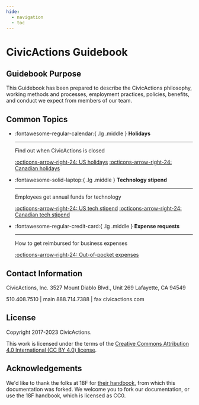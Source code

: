 ```yaml
---
hide:
  - navigation
  - toc
---
```


# CivicActions Guidebook

<!--[![Documentation Status](https://readthedocs.org/projects/civicactions-handbook/badge/?version=latest)](https://guidebook.civicactions.com/en/latest/?badge=latest) -->

## <a name="purpose"></a>Guidebook Purpose

This Guidebook has been prepared to describe the CivicActions philosophy, working methods and processes, employment practices, policies, benefits, and conduct we expect from members of our team.

## Common Topics

<!-- prettier-ignore-start -->

<div class="grid cards" markdown>

- :fontawesome-regular-calendar:{ .lg .middle } **Holidays**

    ***

    Find out when CivicActions is closed

    [:octicons-arrow-right-24: US holidays](employee-benefits/us-benefits-policy.md#holidays)
    [:octicons-arrow-right-24: Canadian holidays](employee-benefits/canada-benefits-policy.md#holidays)

- :fontawesome-solid-laptop:{ .lg .middle } **Technology stipend**

    ***

    Employees get annual funds for technology

    [:octicons-arrow-right-24: US tech stipend](employee-benefits/us-tech-stipend.md)
    [:octicons-arrow-right-24: Canadian tech stipend](employee-benefits/canada-tech-stipend.md)

- :fontawesome-regular-credit-card:{ .lg .middle } **Expense requests**

    ***

    How to get reimbursed for business expenses

    [:octicons-arrow-right-24: Out-of-pocket expenses](company-policies/expenses.md)

</div>

<!-- prettier-ignore-end -->

## Contact Information

CivicActions, Inc.
3527 Mount Diablo Blvd., Unit 269
Lafayette, CA 94549

510.408.7510 | main
888.714.7388 | fax
civicactions.com

## License

Copyright 2017-2023 CivicActions.

This work is licensed under the terms of the [Creative Commons Attribution 4.0 International (CC BY 4.0) license](LICENSE.md).

## Acknowledgements

We'd like to thank the folks at 18F for [their handbook](https://github.com/18F/handbook), from which this documentation was forked. We welcome you to fork our documentation, or use the 18F handbook, which is licensed as CC0.
